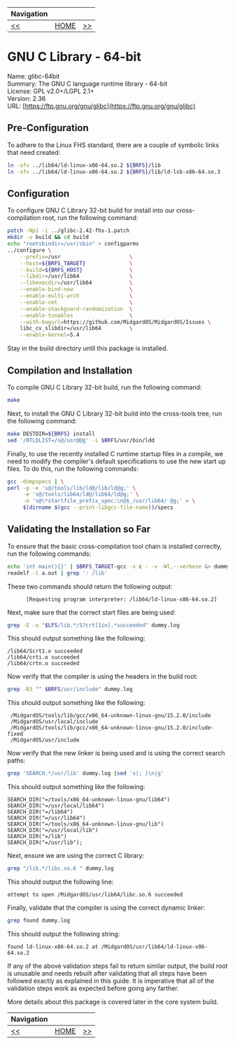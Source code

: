 | Navigation |||
| --- | --- | ---: |
| [<<](./LinuxHeadersSystemInstall.md) | [HOME](../README.md) | [>>](./GNUGLibC32bit.md) |

# GNU C Library - 64-bit

Name: glibc-64bit<br />
Summary: The GNU C language runtime library - 64-bit<br />
License: GPL v2.0+/LGPL 2.1+<br />
Version: 2.36<br />
URL: [https://ftp.gnu.org/gnu/glibc](https://ftp.gnu.org/gnu/glibc)<br />

## Pre-Configuration

To adhere to the Linux FHS standard, there are a couple of symbolic links that need created:

```bash
ln -sfv ../lib64/ld-linux-x86-64.so.2 ${BRFS}/lib
ln -sfv ../lib64/ld-linux-x86-64.so.2 ${BRFS}/lib/ld-lsb-x86-64.so.3
```

## Configuration

To configure GNU C Library 32-bit build for install into our cross-compilation root, run the following command:

```bash
patch -Np1 -i ../glibc-2.42-fhs-1.patch
mkdir -v build && cd build
echo "rootsbindir=/usr/sbin" > configparms
../configure \
    --prefix=/usr                      \
    --host=${BRFS_TARGET}              \
    --build=${BRFS_HOST}               \
    --libdir=/usr/lib64                \
    --libexecdir=/usr/lib64            \
    --enable-bind-now                  \
    --enable-multi-arch                \
    --enable-cet                       \
    --enable-stackguard-randomization  \
    --enable-tunables                  \
    --with-bugurl=https://github.com/MidgardOS/MidgardOS/Issues \
    libc_cv_slibdir=/usr/lib64         \
    --enable-kernel=5.4
```

Stay in the build directory until this package is installed.

## Compilation and Installation

To compile GNU C Library 32-bit build, run the following command:

```bash
make
```

Next, to install the GNU C Library 32-bit build into the cross-tools tree, run the following command:

```bash
make DESTDIR=${BRFS} install
sed '/RTLDLIST=/s@/usr@@g' -i $BRFS/usr/bin/ldd
```

Finally, to use the recently installed C runtime startup files in a compile, we need to modify the compiler's default specifications to use the new start up files. To do this, run the following commands:

```bash
gcc -dumpspecs | \
perl -p -e 's@/tools/lib/ld@/lib/ld@g;' \
     -e 's@/tools/lib64/ld@/lib64/ld@g;' \
     -e 's@\*startfile_prefix_spec:\n@$_/usr/lib64/ @g;' > \
     $(dirname $(gcc --print-libgcc-file-name))/specs
```

## Validating the Installation so Far

To ensure that the basic cross-compilation tool chain is installed correctly, run the following commands:

```bash
echo 'int main(){}' | $BRFS_TARGET-gcc -x c - -v -Wl,--verbose &> dummy.log
readelf -l a.out | grep ': /lib'
```

These two commands should return the following output:
```
      [Requesting program interpreter: /lib64/ld-linux-x86-64.so.2]
```

Next, make sure that the correct start files are being used:
```bash
grep -E -o "$LFS/lib.*/S?crt[1in].*succeeded" dummy.log
```

This should output something like the following:
```
/lib64/Scrt1.o succeeded
/lib64/crti.o succeeded
/lib64/crtn.o succeeded
```

Now verify that the compiler is using the headers in the build root:
```bash
grep -B3 "^ $BRFS/usr/include" dummy.log
```

This should output something like the following:
```
 /MidgardOS/tools/lib/gcc/x86_64-unknown-linux-gnu/15.2.0/include
 /MidgardOS/usr/local/include
 /MidgardOS/tools/lib/gcc/x86_64-unknown-linux-gnu/15.2.0/include-fixed
 /MidgardOS/usr/include
```

Now verify that the new linker is being used and is using the correct search paths:
```bash
grep 'SEARCH.*/usr/lib' dummy.log |sed 's|; |\n|g'
```

This should output something like the following:
```
SEARCH_DIR("=/tools/x86_64-unknown-linux-gnu/lib64")
SEARCH_DIR("=/usr/local/lib64")
SEARCH_DIR("=/lib64")
SEARCH_DIR("=/usr/lib64")
SEARCH_DIR("=/tools/x86_64-unknown-linux-gnu/lib")
SEARCH_DIR("=/usr/local/lib")
SEARCH_DIR("=/lib")
SEARCH_DIR("=/usr/lib");
```

Next, ensure we are using the correct C library:
```bash
grep "/lib.*/libc.so.6 " dummy.log
```

This should output the following line:
```
attempt to open /MidgardOS/usr/lib64/libc.so.6 succeeded
```

Finally, validate that the compiler is using the correct dynamic linker:
```bash
grep found dummy.log
```

This should output the following string:
```
found ld-linux-x86-64.so.2 at /MidgardOS/usr/lib64/ld-linux-x86-64.so.2
```

If any of the above validation steps fail to return similar output, the build root is unusable and needs rebuilt after validating that all steps have been followed exactly as explained in this guide. It is imperative that all of the validation steps work as expected before going any farther.

More details about this package is covered later in the core system build.

| Navigation |||
| --- | --- | ---: |
| [<<](./LinuxHeadersSystemInstall.md) | [HOME](../README.md) | [>>](./GNUGLibC32bit.md) |
